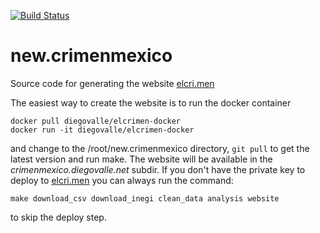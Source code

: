 [![Build Status](https://circleci.com/gh/diegovalle/new.crimenmexico.png?style=shield&circle-token=:circle-token)](https://circleci.com/gh/diegovalle/new.crimenmexico)

# new.crimenmexico

Source code for generating the website
[elcri.men](https://elcri.men)

The easiest way to create the website is to run the docker container

```
docker pull diegovalle/elcrimen-docker
docker run -it diegovalle/elcrimen-docker
```

and change to the /root/new.crimenmexico directory, ```git pull``` to get the latest version and run make. The website will
be available in the _crimenmexico.diegovalle.net_ subdir. If you don't have
the private key to deploy to [elcri.men](https://elcri.men) you can always run the command:

```
make download_csv download_inegi clean_data analysis website
```

to skip the deploy step.
